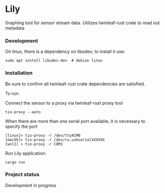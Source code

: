 # Lily
Graphing tool for sensor stream data. Utilizes twinleaf-rust crate to read out metadata

### Development
On linux, there is a dependency on libudev; to install it use:

	sudo apt install libudev-dev  # debian linux

### Installation
Be sure to confirm all twinleaf-rust crate dependencies are satisfied.

To run: 

Connect the sensor to a proxy via twinleaf-rust proxy tool

    tio-proxy --auto

When there are more than one serial port available, it is necessary to specify the port

    [linux]> tio-proxy -r /dev/ttyACM0
	[macOS]> tio-proxy -r /dev/cu.usbserialXXXXXX
	[wsl1] > tio-proxy -r COM3

Run Lily application:

    cargo run

### Project status
Development in progress